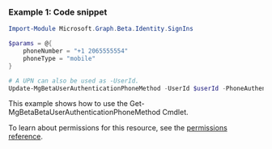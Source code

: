 ### Example 1: Code snippet

```powershellImport-Module Microsoft.Graph.Beta.Identity.SignIns

$params = @{
	phoneNumber = "+1 2065555554"
	phoneType = "mobile"
}

# A UPN can also be used as -UserId.
Update-MgBetaUserAuthenticationPhoneMethod -UserId $userId -PhoneAuthenticationMethodId $phoneAuthenticationMethodId -BodyParameter $params
```
This example shows how to use the Get-MgBetaBetaUserAuthenticationPhoneMethod Cmdlet.
To learn about permissions for this resource, see the [permissions reference](/graph/permissions-reference).

